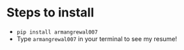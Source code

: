 # Steps to install

- `pip install armangrewal007`
- Type `armangrewal007` in your terminal to see my resume!
